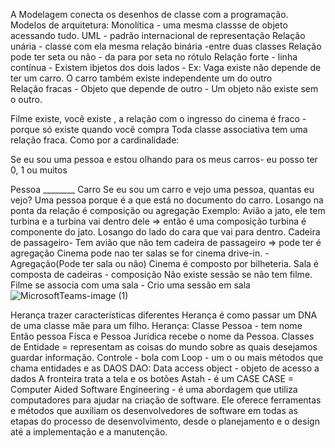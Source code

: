 A Modelagem conecta os desenhos de classe com a programação.
Modelos de arquitetura:
Monolítica -  uma mesma classse de objeto acessando tudo.
UML - padrão internacional de representação
Relação unária - classe com ela mesma 
relação binária -entre duas classes
Relação pode ter seta ou não - da para por seta no rótulo
Relação forte - linha contínua - Existem ibjetos dos dois lados - Ex: Vaga existe não depende de ter um carro. O carro também existe independente um do outro  
Relação fracas - Objeto que depende de outro - Um objeto não existe sem o outro.

Filme existe, você existe , a relação com o ingresso do cinema é fraco - porque só existe quando você compra
Toda classe associativa tem uma relação fraca.
Como por a cardinalidade:

Se eu sou uma pessoa e estou olhando para os meus carros- eu posso ter 0, 1  ou muitos

Pessoa ________ Carro 
Se eu sou um carro e vejo uma pessoa, quantas eu vejo? Uma pessoa porque é a que está no documento do carro.
Losango na ponta da relação é composição ou agregação
Exemplo: Avião a jato, ele tem turbina e a turbina vai dentro dele => então é uma composição turbina é componente do jato. Losango do lado do cara que vai para dentro.
Cadeira de passageiro- Tem avião que não tem cadeira de passageiro => pode ter é agregação 
Cinema pode nao ter salas se for cinema drive-in. - Agregação(Pode ter sala ou não)
Cinema é composto por bilheteria.
Sala é composta de cadeiras - composição
Não existe sessão se não tem filme.
Filme se associa com uma sala - Crio uma sessão em sala
![MicrosoftTeams-image (1)](https://github.com/AlineHoshino/Estudos-FIAP/assets/83770726/0bdb3850-3a2c-4499-9579-6ff1ee0fe0d7)

Herança trazer características diferentes
Herança é como passar um DNA de uma classe mãe para um filho.
Herança:
Classe Pessoa - tem nome
Então pessoa Físca e Pessoa Jurídica recebe o nome da Pessoa.
Classes de Entidade = representam as coisas do mundo sobre as quais desejamos guardar informação.
Controle - bola com Loop - um o ou mais métodos que chama entidades e as DAOS
DAO: Data access object - objeto de acesso a dados
A fronteira trata a tela e os botões
Astah - é um CASE
CASE = Computer Aided Software Engineering - é uma abordagem que utiliza computadores para ajudar na criação de software. Ele oferece ferramentas e métodos que auxiliam os desenvolvedores de software em todas as etapas do processo de desenvolvimento, desde o planejamento e o design até a implementação e a manutenção.